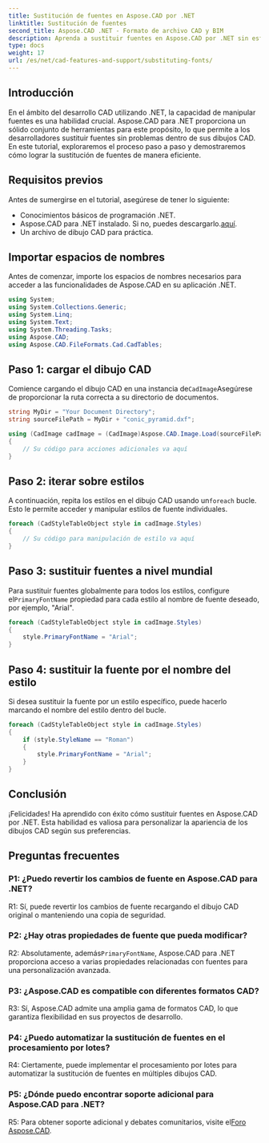 ```yaml
---
title: Sustitución de fuentes en Aspose.CAD por .NET
linktitle: Sustitución de fuentes
second_title: Aspose.CAD .NET - Formato de archivo CAD y BIM
description: Aprenda a sustituir fuentes en Aspose.CAD por .NET sin esfuerzo. Siga nuestra guía paso a paso para personalizar fuentes de manera eficiente en sus dibujos CAD.
type: docs
weight: 17
url: /es/net/cad-features-and-support/substituting-fonts/
---
```

## Introducción

En el ámbito del desarrollo CAD utilizando .NET, la capacidad de manipular fuentes es una habilidad crucial. Aspose.CAD para .NET proporciona un sólido conjunto de herramientas para este propósito, lo que permite a los desarrolladores sustituir fuentes sin problemas dentro de sus dibujos CAD. En este tutorial, exploraremos el proceso paso a paso y demostraremos cómo lograr la sustitución de fuentes de manera eficiente.

## Requisitos previos

Antes de sumergirse en el tutorial, asegúrese de tener lo siguiente:

- Conocimientos básicos de programación .NET.
-  Aspose.CAD para .NET instalado. Si no, puedes descargarlo.[aquí](https://releases.aspose.com/cad/net/).
- Un archivo de dibujo CAD para práctica.

## Importar espacios de nombres

Antes de comenzar, importe los espacios de nombres necesarios para acceder a las funcionalidades de Aspose.CAD en su aplicación .NET.

```csharp
using System;
using System.Collections.Generic;
using System.Linq;
using System.Text;
using System.Threading.Tasks;
using Aspose.CAD;
using Aspose.CAD.FileFormats.Cad.CadTables;
```

## Paso 1: cargar el dibujo CAD

 Comience cargando el dibujo CAD en una instancia de`CadImage`Asegúrese de proporcionar la ruta correcta a su directorio de documentos.

```csharp
string MyDir = "Your Document Directory";
string sourceFilePath = MyDir + "conic_pyramid.dxf";

using (CadImage cadImage = (CadImage)Aspose.CAD.Image.Load(sourceFilePath))
{
    // Su código para acciones adicionales va aquí
}
```

## Paso 2: iterar sobre estilos

 A continuación, repita los estilos en el dibujo CAD usando un`foreach` bucle. Esto le permite acceder y manipular estilos de fuente individuales.

```csharp
foreach (CadStyleTableObject style in cadImage.Styles)
{
    // Su código para manipulación de estilo va aquí
}
```

## Paso 3: sustituir fuentes a nivel mundial

 Para sustituir fuentes globalmente para todos los estilos, configure el`PrimaryFontName` propiedad para cada estilo al nombre de fuente deseado, por ejemplo, "Arial".

```csharp
foreach (CadStyleTableObject style in cadImage.Styles)
{
    style.PrimaryFontName = "Arial";
}
```

## Paso 4: sustituir la fuente por el nombre del estilo

Si desea sustituir la fuente por un estilo específico, puede hacerlo marcando el nombre del estilo dentro del bucle.

```csharp
foreach (CadStyleTableObject style in cadImage.Styles)
{
    if (style.StyleName == "Roman")
    {
        style.PrimaryFontName = "Arial";
    }
}
```

## Conclusión

¡Felicidades! Ha aprendido con éxito cómo sustituir fuentes en Aspose.CAD por .NET. Esta habilidad es valiosa para personalizar la apariencia de los dibujos CAD según sus preferencias.

## Preguntas frecuentes

### P1: ¿Puedo revertir los cambios de fuente en Aspose.CAD para .NET?

R1: Sí, puede revertir los cambios de fuente recargando el dibujo CAD original o manteniendo una copia de seguridad.

### P2: ¿Hay otras propiedades de fuente que pueda modificar?

 R2: Absolutamente, además`PrimaryFontName`, Aspose.CAD para .NET proporciona acceso a varias propiedades relacionadas con fuentes para una personalización avanzada.

### P3: ¿Aspose.CAD es compatible con diferentes formatos CAD?

R3: Sí, Aspose.CAD admite una amplia gama de formatos CAD, lo que garantiza flexibilidad en sus proyectos de desarrollo.

### P4: ¿Puedo automatizar la sustitución de fuentes en el procesamiento por lotes?

R4: Ciertamente, puede implementar el procesamiento por lotes para automatizar la sustitución de fuentes en múltiples dibujos CAD.

### P5: ¿Dónde puedo encontrar soporte adicional para Aspose.CAD para .NET?

 R5: Para obtener soporte adicional y debates comunitarios, visite el[Foro Aspose.CAD](https://forum.aspose.com/c/cad/19).

